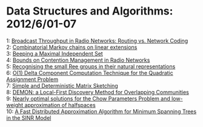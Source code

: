 # Data Structures and Algorithms: 2012/6/01-07  
1: [Broadcast Throughput in Radio Networks: Routing vs. Network Coding](https://doi.org/10.48550/arXiv.1205.7014)  
2: [Combinatorial Markov chains on linear extensions](https://doi.org/10.48550/arXiv.1205.7074)  
3: [Beeping a Maximal Independent Set](https://doi.org/10.48550/arXiv.1206.0150)  
4: [Bounds on Contention Management in Radio Networks](https://doi.org/10.48550/arXiv.1206.0154)  
5: [Recognising the small Ree groups in their natural representations](https://doi.org/10.48550/arXiv.1206.0411)  
6: [O(1) Delta Component Computation Technique for the Quadratic Assignment  Problem](https://doi.org/10.48550/arXiv.1206.0580)  
7: [Simple and Deterministic Matrix Sketching](https://doi.org/10.48550/arXiv.1206.0594)  
8: [DEMON: a Local-First Discovery Method for Overlapping Communities](https://doi.org/10.48550/arXiv.1206.0629)  
9: [Nearly optimal solutions for the Chow Parameters Problem and low-weight  approximation of halfspaces](https://doi.org/10.48550/arXiv.1206.0985)  
10: [A Fast Distributed Approximation Algorithm for Minimum Spanning Trees in  the SINR Model](https://doi.org/10.48550/arXiv.1206.1113)  